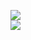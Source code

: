 [![](https://img.shields.io/badge/Made%20With-Github%20Spray-lightgrey.svg?style=for-the-badge&logo=github)](https://github.com/Annihil/github-spray#3056)  
[![](https://i.imgur.com/2DrTn0Z.gif)](https://github.com/Annihil/github-spray)